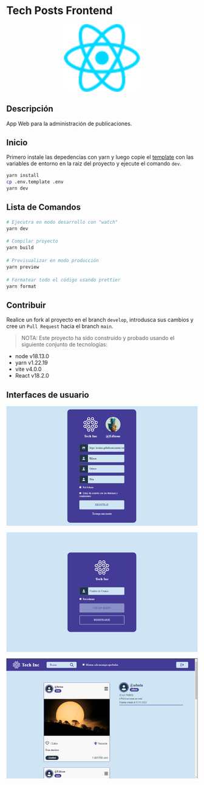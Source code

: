 # Tech Posts Frontend

<p align="center">
  <a href="https://reactjs.org/" target="blank"><img src="./docs/react.svg" width="200" alt="React Logo" /></a>
</p>

## Descripción

App Web para la administración de publicaciones.

<!-- ### Web Demo &#x279c; []() -->

## Inicio

Primero instale las depedencias con yarn y luego copie el [template](./.env.template) con las variables de entorno en la
raiz del proyecto y ejecute el comando `dev`.

```bash
yarn install
cp .env.template .env
yarn dev
```

## Lista de Comandos

```bash
# Ejecutra en modo desarrollo con "watch"
yarn dev

# Compilar proyecto
yarn build

# Previsualizar en modo producción
yarn preview

# Formatear todo el código usando prettier
yarn format
```

## Contribuir

Realice un fork al proyecto en el branch `develop`, introdusca sus cambios y cree un `Pull Request` hacia el branch
`main`.

> NOTA: Este proyecto ha sido construido y probado usando el siguiente conjunto de tecnologías:

- node v18.13.0
- yarn v1.22.19
- vite v4.0.0
- React v18.2.0

## Interfaces de usuario

![Signup](./docs/signup.png)

![Login](./docs/login.png)

![Home](./docs/home.png)
